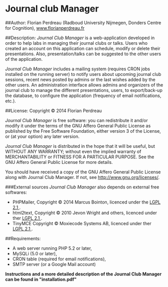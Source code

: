 # Journal club Manager
##Author:
Florian Perdreau (Radboud University Nijmegen, Donders Centre for Cognition), www.florianperdreau.fr

##Description:
*Journal Club Manager* is a web-application developed in order to help labs in managing their journal clubs or talks.
Users who created an account on this application can schedule, modify or delete their presentations.
Also, presentation/talks can be suggested to the other users of the application.


*Journal Club Manager* includes a mailing system (requires CRON jobs installed on the running server) to notify users
about upcoming journal club sessions, recent news posted by admins or the last wishes added by the other users.
An administration interface allows admins and organizers of the journal club to manage the different presentations, users,
to export/back-up the database, to configure the application (frequency of email notifications, etc.).

##License:
Copyright &copy; 2014 Florian Perdreau

*Journal Club Manager* is free software: you can redistribute it and/or modify
it under the terms of the GNU Affero General Public License as published by
the Free Software Foundation, either version 3 of the License, or
(at your option) any later version.

*Journal Club Manager* is distributed in the hope that it will be useful,
but WITHOUT ANY WARRANTY; without even the implied warranty of
MERCHANTABILITY or FITNESS FOR A PARTICULAR PURPOSE.  See the
GNU Affero General Public License for more details.

You should have received a copy of the GNU Affero General Public License
along with Journal Club Manager.  If not, see <http://www.gnu.org/licenses/>.

###External sources
*Journal Club Manager* also depends on external free softwares:
- PHPMailer, Copyright &copy; 2014 Marcus Bointon, licenced under the [LGPL 2.1 ](http://www.gnu.org/licenses/lgpl-2.1.html "LGPL 2.1").
- html2text, Copyright &copy; 2010 Jevon Wright and others, licenced under ther [LGPL 2.1 ](http://www.gnu.org/licenses/lgpl-2.1.html "LGPL 2.1").
- TinyMCE Copyright &copy; Moxiecode Systems AB, licenced under ther [LGPL 2.1 ](http://www.gnu.org/licenses/lgpl-2.1.html "LGPL 2.1").

##Requirements:
- A web server running PHP 5.2 or later,
- MySQLi (5.0 or later),
- CRON table (required for email notifications),
- SMTP server (or a Google Mail account)


**Instructions and a more detailed description of the Journal Club Manager can be found in "installation.pdf"**

